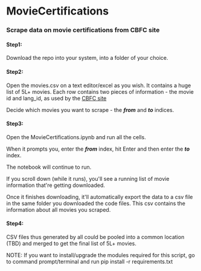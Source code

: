 # MovieCertifications
### Scrape data on movie certifications from CBFC site

#### Step1: 
Download the repo into your system, into a folder of your choice.

#### Step2: 
Open the movies.csv on a text editor/excel as you wish.  It contains a huge list of 5L+ movies.  Each row contains two pieces of information - the movie id and lang_id, as used by the [CBFC site](https://www.cbfcindia.gov.in/main/)

Decide which movies you want to scrape - the **_from_** and **_to_** indices.

#### Step3: 
Open the MovieCertifications.ipynb and run all the cells.

When it prompts you, enter the **_from_** index, hit Enter and then enter the **_to_** index.

The notebook will continue to run.  

If you scroll down (while it runs), you'll see a running list of movie information that're getting downloaded.

Once it finishes downloading, it'll automatically export the data to a csv file in the same folder you downloaded the code files.  This csv contains the information about all movies you scraped.

#### Step4:

CSV files thus generated by all could be pooled into a common location (TBD) and merged to get the final list of 5L+ movies.

NOTE: If you want to install/upgrade the modules required for this script, go to command prompt/terminal and run pip install -r requirements.txt